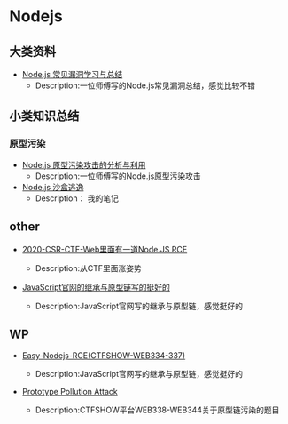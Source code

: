 # Nodejs
## 大类资料

- [Node.js 常见漏洞学习与总结](https://xz.aliyun.com/t/7184#toc-3)
  - Description:一位师傅写的Node.js常见漏洞总结，感觉比较不错
## 小类知识总结
### 原型污染

- [Node.js 原型污染攻击的分析与利用](https://xz.aliyun.com/t/4229)
  - Description:一位师傅写的Node.js原型污染攻击
- [Node.js 沙盒逃逸](https://github.com/Stakcery/Web-Security/tree/main/ProgrammingLanguages/Nodejs/data/nodejs%E6%B2%99%E7%9B%92%E9%80%83%E9%80%B8)
  - Description： 我的笔记

## other

- [2020-CSR-CTF-Web里面有一道Node.JS RCE](https://www.secpulse.com/archives/148890.html)
  - Description:从CTF里面涨姿势

- [JavaScript官网的继承与原型链写的挺好的](https://developer.mozilla.org/zh-CN/docs/Web/JavaScript/Inheritance_and_the_prototype_chain)
  - Description:JavaScript官网写的继承与原型链，感觉挺好的

## WP

- [Easy-Nodejs-RCE(CTFSHOW-WEB334-337)](https://github.com/Stakcery/Web-Security/blob/main/ProgrammingLanguages/Nodejs/data/2020-12-ctfshow-nodejs.md)
  
  - Description:JavaScript官网写的继承与原型链，感觉挺好的
- [Prototype Pollution Attack](https://github.com/Stakcery/Web-Security/blob/main/ProgrammingLanguages/Nodejs/data/CTFSHOW-PrototypePollutionAttack.md)
  
  - Description:CTFSHOW平台WEB338-WEB344关于原型链污染的题目
  